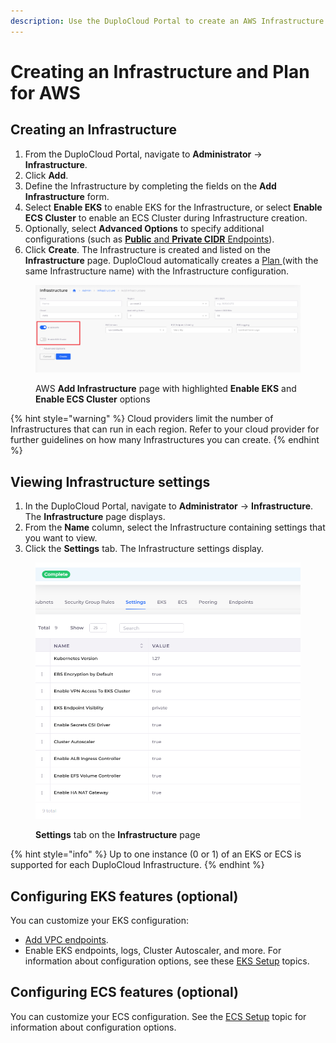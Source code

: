 ```yaml
---
description: Use the DuploCloud Portal to create an AWS Infrastructure and associated Plan
---
```


# Creating an Infrastructure and Plan for AWS

## Creating an Infrastructure

1. From the DuploCloud Portal, navigate to **Administrator** -> **Infrastructure**.&#x20;
2. Click **Add**.
3. Define the Infrastructure by completing the fields on the **Add Infrastructure** form.&#x20;
4. Select **Enable EKS** to enable EKS for the Infrastructure, or select **Enable ECS Cluster** to enable an ECS Cluster during Infrastructure creation.
5. Optionally, select **Advanced Options** to specify additional configurations (such as [**Public** and **Private CIDR** Endpoints](kubernetes-cluster/enable-eks-endpoints.md)).
6. Click **Create**. The Infrastructure is created and listed on the **Infrastructure** page. DuploCloud automatically creates a [Plan ](../../../welcome-to-duplocloud/application-focussed-interface/duplocloud-common-components/plan.md)(with the same Infrastructure name) with the Infrastructure configuration.&#x20;

<figure><img src="../../../.gitbook/assets/AWS_Infra_new_enable_switches (1).png" alt=""><figcaption><p>AWS <strong>Add Infrastructure</strong> page with highlighted <strong>Enable EKS</strong> and <strong>Enable ECS Cluster</strong> options</p></figcaption></figure>



{% hint style="warning" %}
Cloud providers limit the number of Infrastructures that can run in each region. Refer to your cloud provider for further guidelines on how many Infrastructures you can create.
{% endhint %}

## Viewing Infrastructure settings&#x20;

1. In the DuploCloud Portal, navigate to **Administrator** -> **Infrastructure**. The **Infrastructure** page displays.&#x20;
2. From the **Name** column, select the Infrastructure containing settings that you want to view.&#x20;
3. Click the **Settings** tab. The Infrastructure settings display.

<figure><img src="../../../.gitbook/assets/eksv (2).png" alt=""><figcaption><p><strong>Settings</strong> tab on the <strong>Infrastructure</strong> page</p></figcaption></figure>

{% hint style="info" %}
Up to one instance (0 or 1) of an EKS or ECS is supported for each DuploCloud Infrastructure.
{% endhint %}

## Configuring EKS features (optional)

You can customize your EKS configuration:

* [Add VPC endpoints](add-vpc-endpoints.md).
* Enable EKS endpoints, logs, Cluster Autoscaler, and more. For information about configuration options, see these [EKS Setup](kubernetes-cluster/) topics.&#x20;

## Configuring ECS features (optional)

You can customize your ECS configuration. See the [ECS Setup](ecs-setup/) topic for information about configuration options.
